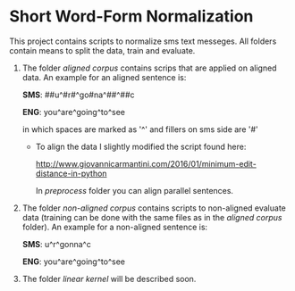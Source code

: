 # Short Word-Form Normalization
This project contains scripts to normalize sms text messeges.
All folders contain means to split the data, train and evaluate.

1. The folder *aligned corpus* contains scrips that are applied on aligned data.
   An example for an aligned sentence is:

   **SMS**: ##u^#r#^go#na^##^##c

   **ENG**:  you^are^going^to^see

   in which spaces are marked as '^' and fillers on sms side are '#'
   - To align the data I slightly modified the script found here:

     http://www.giovannicarmantini.com/2016/01/minimum-edit-distance-in-python

     In *preprocess* folder you can align parallel sentences.

2. The folder *non-aligned corpus* contains scripts to non-aligned evaluate data
   (training can be done with the same files as in the *aligned corpus* folder).
   An example for a non-aligned sentence is:

   **SMS**: u^r^gonna^c

   **ENG**: you^are^going^to^see

3. The folder *linear kernel* will be described soon.
